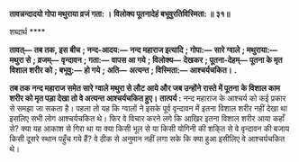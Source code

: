 **तावन्नन्दादयो गोपा मथुराया व्रजं गता: ।** **विलोक्य पूतनादेहं बभूवुरतिविस्मिता: ॥ ३१॥** 

शब्दार्थ **** 

**तावत्—** **तब तक, इस बीच** **; नन्द-आदय:—** **नन्द महाराज इत्यादि** **; गोपा:—** **सारे ग्वाले** **; मथुराया:—** **मथुरा से** **; व्रजम्—** **वृन्दावन** **; गता:—** **वापस आ गये** **; विलोक्य—** **देखकर** **; पूतना-देहम्—** **पूतना के मृत विशाल शरीर को** **; बभूवु:—** **हो गये** **;** **अति—** **अत्यन्त** **; विस्मिता:—** **आश्चर्यचकित।** **.** 

**तब तक नन्द महाराज समेत सारे ग्वाले मथुरा से लौट आये और जब उन्होंने रास्ते में पूतना** **के विशाल काम शरीर को मृत पड़ा देखा तो वे अत्यन्त आश्चर्यचकित हुए।** **तात्पर्य :** नन्द महाराज के आश्चर्य को कई प्रकार से समझा जा सकता है। पहला तो यह कि ग्वालों ने इसके पूर्व वृन्दावन में इतना विशाल शरीर नहीं देखा था इसलिए सभी लोग आश्चर्यचकित थे। फिर वे विचार करने लगे कि आखिर इतना विशाल शरीर आया कहाँ से? क्या यह आकाश से गिरा था या क्या किसी भूल से या किसी योगिनी की शकि्त से वे वृन्दावन की बजाय किसी दूसरे स्थान पहुँच गये हैं? वे ठीक से अनुमान नहीं लगा सके कि क्या हुआ इसीलिए वे आश्चर्यचकित थे।  